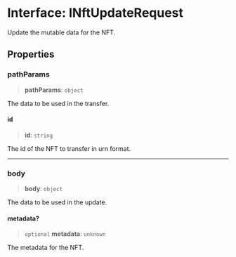 # Interface: INftUpdateRequest

Update the mutable data for the NFT.

## Properties

### pathParams

> **pathParams**: `object`

The data to be used in the transfer.

#### id

> **id**: `string`

The id of the NFT to transfer in urn format.

***

### body

> **body**: `object`

The data to be used in the update.

#### metadata?

> `optional` **metadata**: `unknown`

The metadata for the NFT.
